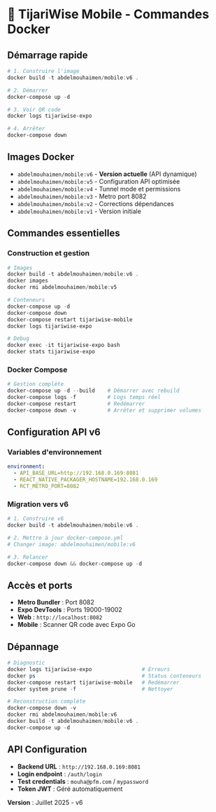 # 🚀 TijariWise Mobile - Commandes Docker

## Démarrage rapide

```powershell
# 1. Construire l'image
docker build -t abdelmouhaimen/mobile:v6 .

# 2. Démarrer
docker-compose up -d

# 3. Voir QR code
docker logs tijariwise-expo

# 4. Arrêter
docker-compose down
```

## Images Docker

- `abdelmouhaimen/mobile:v6` - **Version actuelle** (API dynamique)
- `abdelmouhaimen/mobile:v5` - Configuration API optimisée
- `abdelmouhaimen/mobile:v4` - Tunnel mode et permissions
- `abdelmouhaimen/mobile:v3` - Metro port 8082
- `abdelmouhaimen/mobile:v2` - Corrections dépendances
- `abdelmouhaimen/mobile:v1` - Version initiale

## Commandes essentielles

### Construction et gestion

```powershell
# Images
docker build -t abdelmouhaimen/mobile:v6 .
docker images
docker rmi abdelmouhaimen/mobile:v5

# Conteneurs
docker-compose up -d
docker-compose down
docker-compose restart tijariwise-mobile
docker logs tijariwise-expo

# Debug
docker exec -it tijariwise-expo bash
docker stats tijariwise-expo
```

### Docker Compose

```powershell
# Gestion complète
docker-compose up -d --build    # Démarrer avec rebuild
docker-compose logs -f          # Logs temps réel
docker-compose restart          # Redémarrer
docker-compose down -v          # Arrêter et supprimer volumes
```

## Configuration API v6

### Variables d'environnement

```yaml
environment:
  - API_BASE_URL=http://192.168.0.169:8081
  - REACT_NATIVE_PACKAGER_HOSTNAME=192.168.0.169
  - RCT_METRO_PORT=8082
```

### Migration vers v6

```powershell
# 1. Construire v6
docker build -t abdelmouhaimen/mobile:v6 .

# 2. Mettre à jour docker-compose.yml
# Changer image: abdelmouhaimen/mobile:v6

# 3. Relancer
docker-compose down && docker-compose up -d
```

## Accès et ports

- **Metro Bundler** : Port 8082
- **Expo DevTools** : Ports 19000-19002
- **Web** : `http://localhost:8082`
- **Mobile** : Scanner QR code avec Expo Go

## Dépannage

```powershell
# Diagnostic
docker logs tijariwise-expo                # Erreurs
docker ps                                  # Status conteneurs
docker-compose restart tijariwise-mobile   # Redémarrer
docker system prune -f                     # Nettoyer

# Reconstruction complète
docker-compose down -v
docker rmi abdelmouhaimen/mobile:v6
docker build -t abdelmouhaimen/mobile:v6 .
docker-compose up -d
```

## API Configuration

- **Backend URL** : `http://192.168.0.169:8081`
- **Login endpoint** : `/auth/login`
- **Test credentials** : `mouha@pfm.com` / `mypassword`
- **Token JWT** : Géré automatiquement

**Version** : Juillet 2025 - v6
